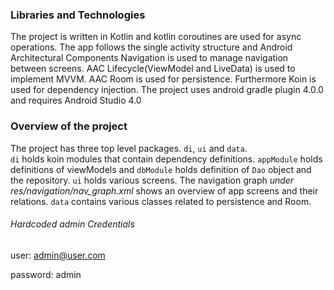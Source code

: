 ### Libraries and Technologies
The project is written in Kotlin and kotlin coroutines are used for async operations.
The app follows the single activity structure and Android Architectural Components Navigation is used to manage navigation between screens.  AAC Lifecycle(ViewModel and LiveData) is used to implement MVVM.  AAC Room is used for persistence.
Furthermore Koin is used for dependency injection.
The project uses android gradle plugin 4.0.0 and requires Android Studio 4.0

### Overview of the project
The project has three top level packages. `di`, `ui` and `data`.  
`di` holds koin modules that contain dependency  definitions.  `appModule` holds definitions of viewModels and `dbModule` holds definition of `Dao` object and the repository.
`ui` holds various screens. The navigation graph *under res/navigation/nav_graph.xml* shows an overview of app screens and their relations.
`data` contains various classes related to persistence and Room.

###### Hardcoded admin Credentials
user: admin@user.com

password: admin